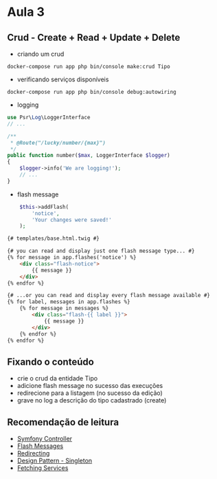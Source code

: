 # Aula 3

## Crud - Create + Read + Update + Delete
- criando um crud
```
docker-compose run app php bin/console make:crud Tipo
```

- verificando serviços disponíveis
```
docker-compose run app php bin/console debug:autowiring
```

- logging 
~~~php
use Psr\Log\LoggerInterface
// ...

/**
 * @Route("/lucky/number/{max}")
 */
public function number($max, LoggerInterface $logger)
{
    $logger->info('We are logging!');
    // ...
}
~~~

- flash message
~~~php
    $this->addFlash(
        'notice',
        'Your changes were saved!'
    );
~~~

~~~html
{# templates/base.html.twig #}

{# you can read and display just one flash message type... #}
{% for message in app.flashes('notice') %}
    <div class="flash-notice">
        {{ message }}
    </div>
{% endfor %}

{# ...or you can read and display every flash message available #}
{% for label, messages in app.flashes %}
    {% for message in messages %}
        <div class="flash-{{ label }}">
            {{ message }}
        </div>
    {% endfor %}
{% endfor %}
~~~

## Fixando o conteúdo
- crie o crud da entidade Tipo
- adicione flash message no sucesso das execuções
- redirecione para a listagem (no sucesso da edição)
- grave no log a descrição do tipo cadastrado (create)

## Recomendação de leitura
- [Symfony Controller](https://symfony.com/doc/current/controller.html)
- [Flash Messages](https://symfony.com/doc/current/controller.html#flash-messages)
- [Redirecting](https://symfony.com/doc/current/controller.html#redirecting)
- [Design Pattern - Singleton](https://pt.wikipedia.org/wiki/Singleton)
- [Fetching Services](https://symfony.com/doc/current/controller.html#fetching-services)